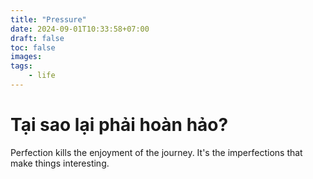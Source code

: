 ```yaml
---
title: "Pressure"
date: 2024-09-01T10:33:58+07:00
draft: false
toc: false
images:
tags:
    - life
---
```


# Tại sao lại phải hoàn hảo?
Perfection kills the enjoyment of the journey. It's the imperfections that make things interesting.



